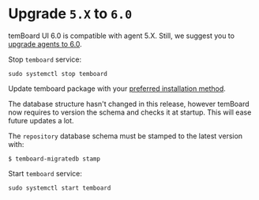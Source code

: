 # Upgrade `5.X` to `6.0`

temBoard UI 6.0 is compatible with agent 5.X. Still, we suggest you to [upgrade
agents to
6.0](https://temboard.readthedocs.io/projects/agent/en/v6/upgrade.html#x-to-6-0).


Stop `temboard` service:

``` shell
sudo systemctl stop temboard
```

Update temboard package with your [preferred installation
method](installation.md#installation).

The database structure hasn't changed in this release, however temBoard now
requires to version the schema and checks it at startup. This will ease future
updates a lot.

The `repository` database schema must be stamped to the latest version with:

``` shell
$ temboard-migratedb stamp
```

Start `temboard` service:

```shell
sudo systemctl start temboard
```
